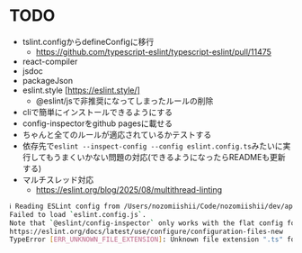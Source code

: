 # TODO

- tslint.configからdefineConfigに移行
  - <https://github.com/typescript-eslint/typescript-eslint/pull/11475>
- react-compiler
- jsdoc
- packageJson
- eslint.style [https://eslint.style/]
  - @eslint/jsで非推奨になってしまったルールの削除
- cliで簡単にインストールできるようにする
- config-inspectorをgithub pagesに載せる
- ちゃんと全てのルールが適応されているかテストする
- 依存先で`eslint --inspect-config --config eslint.config.ts`みたいに実行してもうまくいかない問題の対応(できるようになったらREADMEも更新する)
- マルチスレッド対応
  - <https://eslint.org/blog/2025/08/multithread-linting>

```bash
ℹ Reading ESLint config from /Users/nozomiishii/Code/nozomiishii/dev/apps/home/eslint.config.ts
Failed to load `eslint.config.js`.
Note that `@eslint/config-inspector` only works with the flat config format:
https://eslint.org/docs/latest/use/configure/configuration-files-new
TypeError [ERR_UNKNOWN_FILE_EXTENSION]: Unknown file extension ".ts" for /Users/nozomiishii/Code/nozomiishii/configs/packages/eslint-config/eslint.config.ts
```
